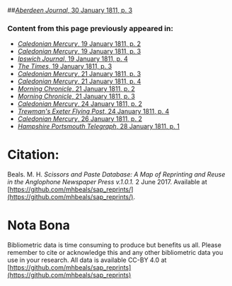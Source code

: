 ##[*Aberdeen Journal*, 30 January 1811, p. 3](https://mhbeals.github.io/sap_html/Aberdeen-Journal/Aberdeen-Journal-30-January-1811-p-3)

### Content from this page previously appeared in:
+ [*Caledonian Mercury*, 19 January 1811, p. 2](https://mhbeals.github.io/sap_html/Caledonian-Mercury/Caledonian-Mercury-19-January-1811-p-2)
+ [*Caledonian Mercury*, 19 January 1811, p. 3](https://mhbeals.github.io/sap_html/Caledonian-Mercury/Caledonian-Mercury-19-January-1811-p-3)
+ [*Ipswich Journal*, 19 January 1811, p. 4](https://mhbeals.github.io/sap_html/Ipswich-Journal/Ipswich-Journal-19-January-1811-p-4)
+ [*The Times*, 19 January 1811, p. 3](https://mhbeals.github.io/sap_html/The-Times/The-Times-19-January-1811-p-3)
+ [*Caledonian Mercury*, 21 January 1811, p. 3](https://mhbeals.github.io/sap_html/Caledonian-Mercury/Caledonian-Mercury-21-January-1811-p-3)
+ [*Caledonian Mercury*, 21 January 1811, p. 4](https://mhbeals.github.io/sap_html/Caledonian-Mercury/Caledonian-Mercury-21-January-1811-p-4)
+ [*Morning Chronicle*, 21 January 1811, p. 2](https://mhbeals.github.io/sap_html/Morning-Chronicle/Morning-Chronicle-21-January-1811-p-2)
+ [*Morning Chronicle*, 21 January 1811, p. 3](https://mhbeals.github.io/sap_html/Morning-Chronicle/Morning-Chronicle-21-January-1811-p-3)
+ [*Caledonian Mercury*, 24 January 1811, p. 2](https://mhbeals.github.io/sap_html/Caledonian-Mercury/Caledonian-Mercury-24-January-1811-p-2)
+ [*Trewman's Exeter Flying Post*, 24 January 1811, p. 4](https://mhbeals.github.io/sap_html/Trewman's-Exeter-Flying-Post/Trewman's-Exeter-Flying-Post-24-January-1811-p-4)
+ [*Caledonian Mercury*, 26 January 1811, p. 2](https://mhbeals.github.io/sap_html/Caledonian-Mercury/Caledonian-Mercury-26-January-1811-p-2)
+ [*Hampshire Portsmouth Telegraph*, 28 January 1811, p. 1](https://mhbeals.github.io/sap_html/Hampshire-Portsmouth-Telegraph/Hampshire-Portsmouth-Telegraph-28-January-1811-p-1)
                    
# Citation: 

Beals. M. H. *Scissors and Paste Database: A Map of Reprinting and Reuse in the Anglophone Newspaper Press v.1.0.1.* 2 June 2017. Available at [https://github.com/mhbeals/sap_reprints/](https://github.com/mhbeals/sap_reprints/). 
                    
# Nota Bona

Bibliometric data is time consuming to produce but benefits us all. Please remember to cite or acknowledge this and any other bibliometric data you use in your research. All data is available CC-BY 4.0 at [https://github.com/mhbeals/sap_reprints](https://github.com/mhbeals/sap_reprints)